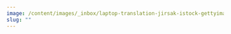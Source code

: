 ```yaml
---
image: /content/images/_inbox/laptop-translation-jirsak-istock-gettyimagesplus-1226941220.png
slug: ""
---
```

